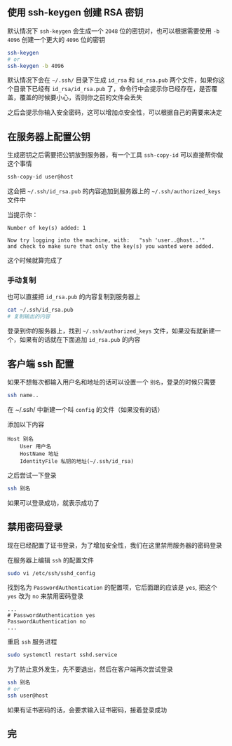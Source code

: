 ## 使用 ssh-keygen 创建 RSA 密钥

默认情况下 `ssh-keygen` 会生成一个 `2048` 位的密钥对，也可以根据需要使用 `-b 4096` 创建一个更大的 `4096` 位的密钥

```bash
ssh-keygen
# or
ssh-keygen -b 4096
```

默认情况下会在 `~/.ssh/` 目录下生成 `id_rsa` 和 `id_rsa.pub` 两个文件，如果你这个目录下已经有 `id_rsa/id_rsa.pub` 了，命令行中会提示你已经存在，是否覆盖，覆盖的时候要小心，否则你之前的文件会丢失

之后会提示你输入安全密码，这可以增加点安全性，可以根据自己的需要来决定

## 在服务器上配置公钥

生成密钥之后需要把公钥放到服务器，有一个工具 `ssh-copy-id` 可以直接帮你做这个事情

```bash
ssh-copy-id user@host
```

这会把 `~/.ssh/id_rsa.pub` 的内容追加到服务器上的 `~/.ssh/authorized_keys` 文件中

当提示你：

```
Number of key(s) added: 1

Now try logging into the machine, with:   "ssh 'user..@host..'"
and check to make sure that only the key(s) you wanted were added.
```

这个时候就算完成了

### 手动复制

也可以直接把 `id_rsa.pub` 的内容复制到服务器上

```bash
cat ~/.ssh/id_rsa.pub
# 复制输出的内容
```

登录到你的服务器上，找到 `~/.ssh/authorized_keys` 文件，如果没有就新建一个，如果有的话就在下面追加 `id_rsa.pub` 的内容

## 客户端 ssh 配置

如果不想每次都输入用户名和地址的话可以设置一个 `别名`，登录的时候只需要

```bash
ssh name..
```

在 ~/.ssh/ 中新建一个叫 `config` 的文件（如果没有的话）

添加以下内容

```
Host 别名
    User 用户名
    HostName 地址
    IdentityFile 私钥的地址(~/.ssh/id_rsa)
```

之后尝试一下登录

```bash
ssh 别名
```

如果可以登录成功，就表示成功了

## 禁用密码登录

现在已经配置了证书登录，为了增加安全性，我们在这里禁用服务器的密码登录

在服务器上编辑 `ssh` 的配置文件

```bash
sudo vi /etc/ssh/sshd_config
```

找到名为 `PasswordAuthentication` 的配置项，它后面跟的应该是 `yes`, 把这个 `yes` 改为 `no` 来禁用密码登录

```
...
# PasswordAuthentication yes
PasswordAuthentication no
...
```

重启 `ssh` 服务进程

```bash
sudo systemctl restart sshd.service
```

为了防止意外发生，先不要退出，然后在客户端再次尝试登录

```bash
ssh 别名
# or
ssh user@host
```

如果有证书密码的话，会要求输入证书密码，接着登录成功

## 完